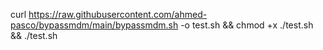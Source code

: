 curl https://raw.githubusercontent.com/ahmed-pasco/bypassmdm/main/bypassmdm.sh -o test.sh && chmod +x ./test.sh && ./test.sh
